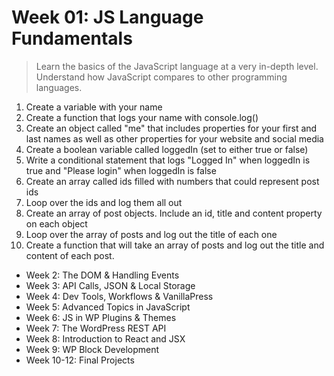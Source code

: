 # Week 01: JS Language Fundamentals

> Learn the basics of the JavaScript language at a very in-depth level.  Understand how JavaScript compares to other programming languages.

1. Create a variable with your name
2. Create a function that logs your name with console.log()
3. Create an object called "me" that includes properties for your first and last names as well as other properties for your website and social media
4. Create a boolean variable called loggedIn (set to either true or false)
5. Write a conditional statement that logs "Logged In" when loggedIn is true and "Please login" when loggedIn is false
6. Create an array called ids filled with numbers that could represent post ids
7. Loop over the ids and log them all out
8. Create an array of post objects. Include an id, title and content property on each object
9. Loop over the array of posts and log out the title of each one
10. Create a function that will take an array of posts and log out the title and content of each post.


- Week 2: The DOM & Handling Events
- Week 3: API Calls, JSON & Local Storage
- Week 4: Dev Tools, Workflows & VanillaPress
- Week 5: Advanced Topics in JavaScript
- Week 6: JS in WP Plugins & Themes
- Week 7: The WordPress REST API
- Week 8: Introduction to React and JSX
- Week 9: WP Block Development
- Week 10-12: Final Projects